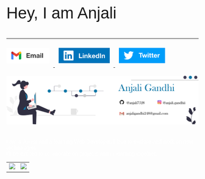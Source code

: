 <!-- # Hey, I am Anjali -->
<link rel="preconnect" href="https://fonts.gstatic.com">
<link href="https://fonts.googleapis.com/css2?family=Poppins:wght@400;500;600;700&display=swap" rel="stylesheet">
<p style="font-size:3em;font-family: 'Poppins', sans-serif;" >Hey, I am Anjali</p>
<hr style="border-color:white;" />
<a target="_blank" href="mailto:anjaligandhi248@gmail.com" target="_blank">
<img style="padding:10px 10px 10px 0px;" height="40em" alt="Email" src="./Email.png" />
</a>
<a target="_blank" href="https://www.linkedin.com/in/anjaligandhi248/" target="_blank">
<img style="padding:10px;" height="40em" alt="LinkedIn" src="./Linkedin.png" />
</a>
<a target="_blank" href="https://twitter.com/AnjaliGandhi24" target="_blank">
<img style="padding:10px;" height="40em" alt="Twitter" src="./Twitter.png" />
</a>

<div style="padding: 20px 0px;"><img src="./anjali linkedin.jpg" alt="Github Banner"></div>
<p style="color:white;font-weight:500;font-family: 'Poppins', sans-serif;">
   I am a Junior and a learning Web Developer. I love to explore and work on new technologies.
  <br> I'll be excited to collaborate on projects and in learning together. 
</p>
<table width="100%">
  <tr>
    <td>
<img height="180em" src="https://github-readme-stats.vercel.app/api?username=anjali7528&show_icons=true&hide_border=true&&count_private=true&include_all_commits=true" /> </td>
 <td> <img height="180em" src="https://github-readme-stats.vercel.app/api/top-langs/?username=anjali7528&show_icons=true&hide_border=true&layout=compact&langs_count=10"/> </td>
  </tr>
 <table>
